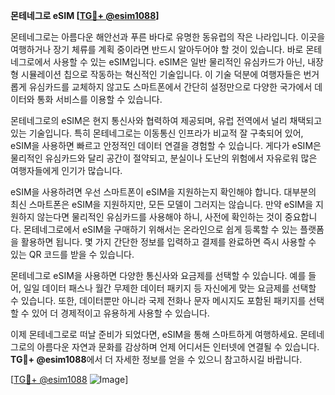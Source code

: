 **몬테네그로 eSIM [[TG💪+ @esim1088](https://t.me/s/esim1088)]**

몬테네그로는 아름다운 해안선과 푸른 바다로 유명한 동유럽의 작은 나라입니다. 이곳을 여행하거나 장기 체류를 계획 중이라면 반드시 알아두어야 할 것이 있습니다. 바로 몬테네그로에서 사용할 수 있는 eSIM입니다. eSIM은 일반 물리적인 유심카드가 아닌, 내장형 시뮬레이션 칩으로 작동하는 혁신적인 기술입니다. 이 기술 덕분에 여행자들은 번거롭게 유심카드를 교체하지 않고도 스마트폰에서 간단히 설정만으로 다양한 국가에서 데이터와 통화 서비스를 이용할 수 있습니다.

몬테네그로의 eSIM은 현지 통신사와 협력하여 제공되며, 유럽 전역에서 널리 채택되고 있는 기술입니다. 특히 몬테네그로는 이동통신 인프라가 비교적 잘 구축되어 있어, eSIM을 사용하면 빠르고 안정적인 데이터 연결을 경험할 수 있습니다. 게다가 eSIM은 물리적인 유심카드와 달리 공간이 절약되고, 분실이나 도난의 위험에서 자유로워 많은 여행자들에게 인기가 많습니다.

eSIM을 사용하려면 우선 스마트폰이 eSIM을 지원하는지 확인해야 합니다. 대부분의 최신 스마트폰은 eSIM을 지원하지만, 모든 모델이 그러지는 않습니다. 만약 eSIM을 지원하지 않는다면 물리적인 유심카드를 사용해야 하니, 사전에 확인하는 것이 중요합니다. 몬테네그로에서 eSIM을 구매하기 위해서는 온라인으로 쉽게 등록할 수 있는 플랫폼을 활용하면 됩니다. 몇 가지 간단한 정보를 입력하고 결제를 완료하면 즉시 사용할 수 있는 QR 코드를 받을 수 있습니다.

몬테네그로 eSIM을 사용하면 다양한 통신사와 요금제를 선택할 수 있습니다. 예를 들어, 일일 데이터 패스나 월간 무제한 데이터 패키지 등 자신에게 맞는 요금제를 선택할 수 있습니다. 또한, 데이터뿐만 아니라 국제 전화나 문자 메시지도 포함된 패키지를 선택할 수 있어 더 경제적이고 유용하게 사용할 수 있습니다.

이제 몬테네그로로 떠날 준비가 되었다면, eSIM을 통해 스마트하게 여행하세요. 몬테네그로의 아름다운 자연과 문화를 감상하며 언제 어디서든 인터넷에 연결될 수 있습니다. **TG💪+ @esim1088**에서 더 자세한 정보를 얻을 수 있으니 참고하시길 바랍니다.

[[TG💪+ @esim1088](https://t.me/s/esim1088) ![Image](https://i.postimg.cc/Y0z9fWf4/image.png)]